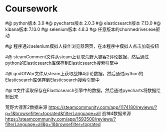 # Coursework

#@ python版本 3.9
#@ pyecharts版本 2.0.3
#@ elasticsearch版本 7.13.0
#@ kibana版本 7.13.0
#@ selenium版本 4.8.3
#@ 任意版本的chormedriver.exe驱动

#@ 程序通过selenium模拟人操作浏览器网页，在本程序中模拟人点击加载按钮

#@ steamComment文件从steam上获取荒野大镖客2评论数据，然后通过python的Elasticsearch库保存到Elasticsearch搜索引擎中

#@ godOfWar文件从steam上获取战神4评论数据，然后通过python的Elasticsearch库保存到Elasticsearch搜索引擎中

#@ tt文件读取保存在Elasticsearch引擎中的数据，然后通过pyecharts将数据绘制出来

荒野大镖客2数据来源 https://steamcommunity.com/app/1174180/reviews/?p=1&browsefilter=toprated&filterLanguage=all
战神4数据来源 https://steamcommunity.com/app/1593500/reviews/?filterLanguage=all&p=1&browsefilter=toprated
